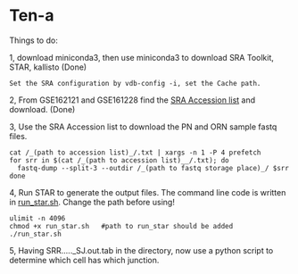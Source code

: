 # Ten-a
Things to do:

1, download miniconda3, then use miniconda3 to download SRA Toolkit, STAR, kallisto (Done)
    
    Set the SRA configuration by vdb-config -i, set the Cache path.

2, From GSE162121 and GSE161228 find the [SRA Accession list](https://github.com/GCphtf/Ten-a/tree/main/Accession_List) and download. (Done)

3, Use the SRA Accession list to download the PN and ORN sample fastq files.

    cat /_(path to accession list)_/.txt | xargs -n 1 -P 4 prefetch
    for srr in $(cat /_(path to accession list)__/.txt); do
      fastq-dump --split-3 --outdir /_(path to fastq storage place)_/ $srr
    done
    
4, Run STAR to generate the output files. The command line code is written in [run_star.sh](https://github.com/GCphtf/Ten-a/tree/main/run_star.sh). Change the path before using!

    ulimit -n 4096
    chmod +x run_star.sh   #path to run_star should be added
    ./run_star.sh
    
5, Having SRR....._SJ.out.tab in the directory, now use a python script to determine which cell has which junction.




